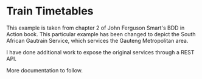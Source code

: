 Train Timetables
================

This example is taken from chapter 2 of John Ferguson Smart's BDD in Action book. This
particular example has been changed to depict the South African Gautrain Service, which
services the Gauteng Metropolitan area.

I have done additional work to expose the original services through a REST API.

More documentation to follow.